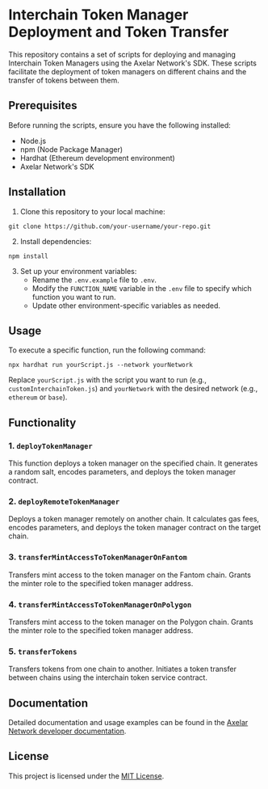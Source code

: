 
# Interchain Token Manager Deployment and Token Transfer

This repository contains a set of scripts for deploying and managing Interchain Token Managers using the Axelar Network's SDK. These scripts facilitate the deployment of token managers on different chains and the transfer of tokens between them.

## Prerequisites

Before running the scripts, ensure you have the following installed:

- Node.js
- npm (Node Package Manager)
- Hardhat (Ethereum development environment)
- Axelar Network's SDK

## Installation

1. Clone this repository to your local machine:

```
git clone https://github.com/your-username/your-repo.git
```

2. Install dependencies:

```
npm install
```

3. Set up your environment variables:
   - Rename the `.env.example` file to `.env`.
   - Modify the `FUNCTION_NAME` variable in the `.env` file to specify which function you want to run.
   - Update other environment-specific variables as needed.

## Usage

To execute a specific function, run the following command:

```
npx hardhat run yourScript.js --network yourNetwork
```

Replace `yourScript.js` with the script you want to run (e.g., `customInterchainToken.js`) and `yourNetwork` with the desired network (e.g., `ethereum` or `base`).

## Functionality

### 1. `deployTokenManager`

This function deploys a token manager on the specified chain. It generates a random salt, encodes parameters, and deploys the token manager contract.

### 2. `deployRemoteTokenManager`

Deploys a token manager remotely on another chain. It calculates gas fees, encodes parameters, and deploys the token manager contract on the target chain.

### 3. `transferMintAccessToTokenManagerOnFantom`

Transfers mint access to the token manager on the Fantom chain. Grants the minter role to the specified token manager address.

### 4. `transferMintAccessToTokenManagerOnPolygon`

Transfers mint access to the token manager on the Polygon chain. Grants the minter role to the specified token manager address.

### 5. `transferTokens`

Transfers tokens from one chain to another. Initiates a token transfer between chains using the interchain token service contract.

## Documentation

Detailed documentation and usage examples can be found in the [Axelar Network developer documentation](https://docs.axelar.dev/dev/send-tokens/interchain-tokens/developer-guides/link-custom-tokens-deployed-across-multiple-chains-into-interchain-tokens).

## License

This project is licensed under the [MIT License](LICENSE).

